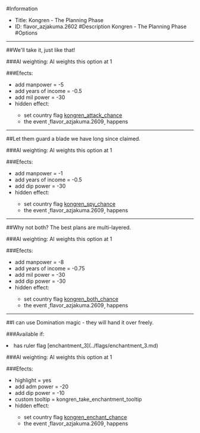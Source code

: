 #Information
 - Title: Kongren - The Planning Phase
 - ID: flavor_azjakuma.2602
#Description
Kongren - The Planning Phase
#Options

___
##We'll take it, just like that!

###AI weighting:
AI weights this option at 1


###Efects:<ul><li>add manpower = -5</li><li>add years of income = -0.5</li><li>add mil power = -30</li><li>hidden effect:</li><ul><li>set country flag [kongren_attack_chance](../flags/kongren_attack_chance.md)</li><li>the event ˻flavor_azjakuma.2609˼ happens</li></ul></ul>

___
##Let them guard a blade we have long since claimed.

###AI weighting:
AI weights this option at 1


###Efects:<ul><li>add manpower = -1</li><li>add years of income = -0.5</li><li>add dip power = -30</li><li>hidden effect:</li><ul><li>set country flag [kongren_spy_chance](../flags/kongren_spy_chance.md)</li><li>the event ˻flavor_azjakuma.2609˼ happens</li></ul></ul>

___
##Why not both? The best plans are multi-layered.

###AI weighting:
AI weights this option at 1


###Efects:<ul><li>add manpower = -8</li><li>add years of income = -0.75</li><li>add mil power = -30</li><li>add dip power = -30</li><li>hidden effect:</li><ul><li>set country flag [kongren_both_chance](../flags/kongren_both_chance.md)</li><li>the event ˻flavor_azjakuma.2609˼ happens</li></ul></ul>

___
##I can use Domination magic - they will hand it over freely.

###Available if:
<li>has ruler flag [enchantment_3](../flags/enchantment_3.md)</li>

###AI weighting:
AI weights this option at 1


###Efects:<ul><li>highlight = yes</li><li>add adm power = -20</li><li>add dip power = -10</li><li>custom tooltip = kongren_take_enchantment_tooltip</li><li>hidden effect:</li><ul><li>set country flag [kongren_enchant_chance](../flags/kongren_enchant_chance.md)</li><li>the event ˻flavor_azjakuma.2609˼ happens</li></ul></ul>
